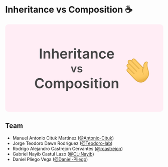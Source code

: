 # Inheritance vs Composition ☕

<p align="center">
    <a href="https://bit.ly/3walkYk">
        <img src="./assets/cover.png" alt="Inheritance vs Composition" style="height: auto; width:600px; border-radius: 10px"/>
    </a>
</p>


## Team

* Manuel Antonio Cituk Martínez ([@Antonio-Cituk](https://github.com/Antonio-Cituk))
* Jorge Teodoro Dawn Rodríguez ([@Teodoro-lab](https://github.com/Teodoro-lab))
* Rodrigo Alejandro Castrejón Cervantes ([@rcastrejon](https://github.com/rcastrejon))
* Gabriel Nayib Castul Lazo ([@CL-Nayib](https://github.com/CL-Nayib))
* Daniel Pliego Vega ([@Daniel-Pliego](https://github.com/Daniel-Pliego))
